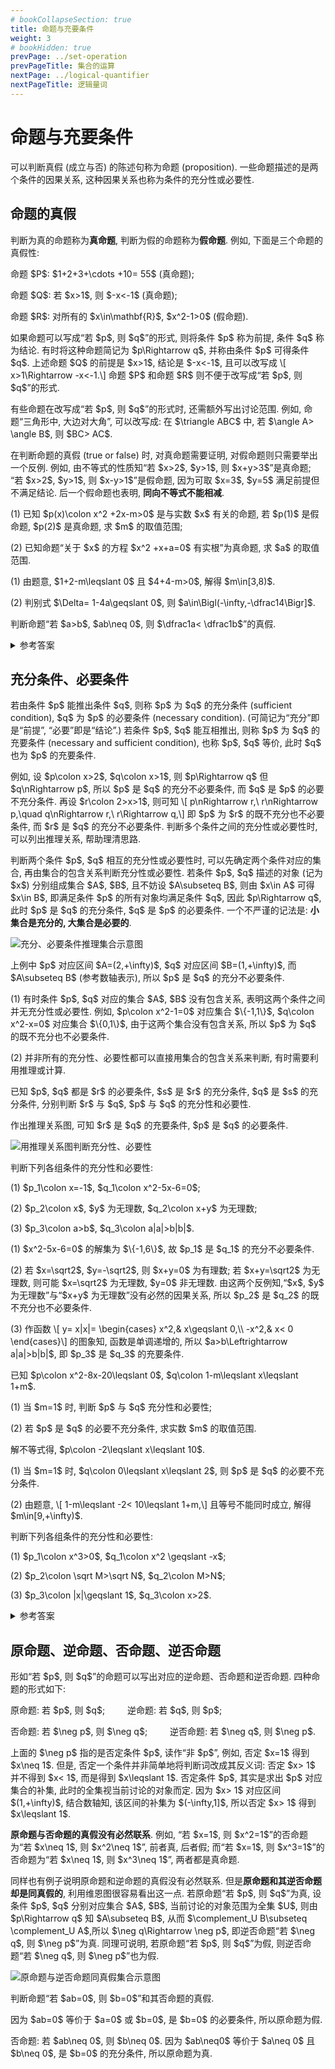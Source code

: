```yaml
---
# bookCollapseSection: true
title: 命题与充要条件
weight: 3
# bookHidden: true
prevPage: ../set-operation
prevPageTitle: 集合的运算
nextPage: ../logical-quantifier
nextPageTitle: 逻辑量词
---
```


# 命题与充要条件

可以判断真假 (成立与否) 的陈述句称为命题 (proposition). 一些命题描述的是两个条件的因果关系, 这种因果关系也称为条件的充分性或必要性. 

## 命题的真假

<p>判断为真的命题称为<strong>真命题</strong>, 判断为假的命题称为<strong>假命题</strong>. 例如, 下面是三个命题的真假性:
</p>
<p>命题 $P$: $1+2+3+\cdots +10= 55$ (真命题);
</p>
<p>命题 $Q$: 若 $x>1$, 则 $-x<-1$ (真命题);
</p>
<p>命题 $R$: 对所有的 $x\in\mathbf{R}$, $x^2-1>0$ (假命题). 
</p>

<p>如果命题可以写成“若 $p$, 则 $q$”的形式, 则将条件 $p$ 称为前提, 条件 $q$ 称为结论. 有时将这种命题简记为 $p\Rightarrow q$, 并称由条件 $p$ 可得条件 $q$. 上述命题 $Q$ 的前提是 $x>1$, 结论是 $-x<-1$, 且可以改写成 \[
    x>1\Rightarrow -x<-1.\]
命题 $P$ 和命题 $R$ 则不便于改写成“若 $p$, 则 $q$”的形式.
</p>

<myremark>
    <p>有些命题在改写成“若 $p$, 则 $q$”的形式时, 还需额外写出讨论范围. 例如, 命题“三角形中, 大边对大角”, 可以改写成: 在 $\triangle ABC$ 中, 若 $\angle A> \angle B$, 则 $BC> AC$.</p>
</myremark>

<p>在判断命题的真假 (true or false) 时, 对真命题需要证明, 对假命题则只需要举出一个反例. 例如, 由不等式的性质知“若 $x>2$, $y>1$, 则 $x+y>3$”是真命题; “若 $x>2$, $y>1$, 则 $x-y>1$”是假命题, 因为可取 $x=3$, $y=5$ 满足前提但不满足结论. 后一个假命题也表明, <strong>同向不等式不能相减</strong>.</p>

<myexample>
    <p>(1) 已知 $p(x)\colon x^2 +2x-m>0$ 是与实数 $x$ 有关的命题, 若 $p(1)$ 是假命题, $p(2)$ 是真命题, 求 $m$ 的取值范围;
    </p>
    <p>(2) 已知命题“关于 $x$ 的方程 $x^2 +x+a=0$ 有实根”为真命题, 求 $a$ 的取值范围.
    </p>
</myexample>

<mysolution>
    <p>(1) 由题意, $1+2-m\leqslant 0$ 且 $4+4-m>0$, 解得 $m\in[3,8)$.
    </p>
    <p>(2) 判别式 $\Delta= 1-4a\geqslant 0$, 则 $a\in\Bigl(-\infty,-\dfrac14\Bigr]$.
    </p>
</mysolution>

<myexercise>
    <p>判断命题“若 $a>b$, $ab\neq 0$, 则 $\dfrac1a< \dfrac1b$”的真假.</p>
</myexercise>

<details><summary>参考答案</summary>
    <p>举反例 (如 $a=1$, $b=-1$) 可知该命题为假命题. 也可利用反比例函数 $y=\dfrac1x$ 分段递减的性质.</p>
</details>

## 充分条件、必要条件

<p>若由条件 $p$ 能推出条件 $q$, 则称 $p$ 为 $q$ 的充分条件 (sufficient condition), $q$ 为 $p$ 的必要条件 (necessary condition). (可简记为“充分”即是“前提”, “必要”即是“结论”.) 若条件 $p$, $q$ 能互相推出, 则称 $p$ 为 $q$ 的充要条件 (necessary and sufficient condition), 也称 $p$, $q$ 等价, 此时 $q$ 也为 $p$ 的充要条件.
</p>

<p>例如, 设 $p\colon x>2$, $q\colon x>1$, 则 $p\Rightarrow q$ 但 $q\nRightarrow p$, 所以 $p$ 是 $q$ 的充分不必要条件, 而 $q$ 是 $p$ 的必要不充分条件. 再设 $r\colon 2>x>1$, 则可知 \[
    p\nRightarrow r,\ r\nRightarrow p,\quad 
    q\nRightarrow r,\ r\Rightarrow q,\]
即 $p$ 为 $r$ 的既不充分也不必要条件, 而 $r$ 是 $q$ 的充分不必要条件. 判断多个条件之间的充分性或必要性时, 可以列出推理关系, 帮助理清思路.
</p>

<p>判断两个条件 $p$, $q$ 相互的充分性或必要性时, 可以先确定两个条件对应的集合, 再由集合的包含关系判断充分性或必要性. 若条件 $p$, $q$ 描述的对象 (记为 $x$) 分别组成集合 $A$, $B$, 且不妨设 $A\subseteq B$, 则由 $x\in A$ 可得 $x\in B$, 即满足条件 $p$ 的所有对象均满足条件 $q$, 因此 $p\Rightarrow q$, 此时 $p$ 是 $q$ 的充分条件, $q$ 是 $p$ 的必要条件. 一个不严谨的记法是: <strong>小集合是充分的, 大集合是必要的</strong>.
</p>

![充分、必要条件推理集合示意图](/figs/2022/2022-08/2022-0825-1930.svg)

<p>上例中 $p$ 对应区间 $A=(2,+\infty)$, $q$ 对应区间 $B=(1,+\infty)$, 而 $A\subseteq B$ (参考数轴表示), 所以 $p$ 是 $q$ 的充分不必要条件.
</p>

<myremark>
    <p>(1) 有时条件 $p$, $q$ 对应的集合 $A$, $B$ 没有包含关系, 表明这两个条件之间并无充分性或必要性. 例如, $p\colon x^2-1=0$ 对应集合 $\{-1,1\}$, $q\colon x^2-x=0$ 对应集合 $\{0,1\}$, 由于这两个集合没有包含关系, 所以 $p$ 为 $q$ 的既不充分也不必要条件.
    </p>
    <p>(2) 并非所有的充分性、必要性都可以直接用集合的包含关系来判断, 有时需要利用推理或计算.</p>
</myremark>

<myexample>
    <p>已知 $p$, $q$ 都是 $r$ 的必要条件, $s$ 是 $r$ 的充分条件, $q$ 是 $s$ 的充分条件, 分别判断 $r$ 与 $q$, $p$ 与 $q$ 的充分性和必要性.
    </p>
</myexample>

<mysolution>
    <p>作出推理关系图, 可知 $r$ 是 $q$ 的充要条件, $p$ 是 $q$ 的必要条件.
    </p>
    <img alt="用推理关系图判断充分性、必要性" src="/figs/2022/2022-08/2022-0826-1940.svg"></img>
</mysolution>

<myexample>
    <p>判断下列各组条件的充分性和必要性:
    </p>
    <p>(1) $p_1\colon x=-1$, $q_1\colon x^2-5x-6=0$;
    </p>
    <p>(2) $p_2\colon x$, $y$ 为无理数, $q_2\colon x+y$ 为无理数;
    </p>
    <p>(3) $p_3\colon a>b$, $q_3\colon a|a|>b|b|$.
    </p>
</myexample>

<mysolution>
    <p>(1) $x^2-5x-6=0$ 的解集为 $\{-1,6\}$, 故 $p_1$ 是 $q_1$ 的充分不必要条件.
    </p>
    <p>(2) 若 $x=\sqrt2$, $y=-\sqrt2$, 则 $x+y=0$ 为有理数; 若 $x+y=\sqrt2$ 为无理数, 则可能 $x=\sqrt2$ 为无理数, $y=0$ 非无理数. 由这两个反例知,“$x$, $y$ 为无理数”与“$x+y$ 为无理数”没有必然的因果关系, 所以 $p_2$ 是 $q_2$ 的既不充分也不必要条件.
    </p>
    <p>(3) 作函数 \[
        y= x|x|= \begin{cases}
            x^2,& x\geqslant 0,\\
            -x^2,& x< 0 \end{cases}\]
    的图象知, 函数是单调递增的, 所以 $a>b\Leftrightarrow a|a|>b|b|$, 即 $p_3$ 是 $q_3$ 的充要条件.</p>
</mysolution>

<myexample>
    <p>已知 $p\colon x^2-8x-20\leqslant 0$, $q\colon 1-m\leqslant x\leqslant 1+m$.
    </p>
    <p>(1) 当 $m=1$ 时, 判断 $p$ 与 $q$ 充分性和必要性;
    </p>
    <p>(2) 若 $p$ 是 $q$ 的必要不充分条件, 求实数 $m$ 的取值范围.
    </p>
</myexample>

<mysolution>
    <p>解不等式得, $p\colon -2\leqslant x\leqslant 10$.
    </p>
    <p>(1) 当 $m=1$ 时, $q\colon 0\leqslant x\leqslant 2$, 则 $p$ 是 $q$ 的必要不充分条件.
    </p>
    <p>(2) 由题意, \[
        1-m\leqslant -2< 10\leqslant 1+m,\]
    且等号不能同时成立, 解得 $m\in[9,+\infty)$.
    </p>
</mysolution>

<myexercise>
    <p>判断下列各组条件的充分性和必要性:
    </p>
    <p>(1) $p_1\colon x^3>0$, $q_1\colon x^2 \geqslant -x$;
    </p>
    <p>(2) $p_2\colon \sqrt M>\sqrt N$, $q_2\colon M>N$;
    </p>
    <p>(3) $p_3\colon |x|\geqslant 1$, $q_3\colon x>2$.</p>
</myexercise>

<details><summary>参考答案</summary>
    <p>(1) $p_1\colon x\geqslant 0$, $q_1\colon x\leqslant -1$ 或 $x\geqslant 0$, 则 $p_1$ 是 $q_1$ 的充分不必要条件.</p>
    <p>(2) $p_2$ 等价于 $M>N\geqslant 0$, 为 $q_2$ 的充分不必要条件. (二次根式应注意被开方数一定大于或等于 $0$.)</p>
    <p>(3) $p_3$ 等价于 $x\leqslant -1$ 或 $x\geqslant 1$, 为 $q_2$ 的既不充分也不必要条件.</p>
</details>

## 原命题、逆命题、否命题、逆否命题

<p>形如“若 $p$, 则 $q$”的命题可以写出对应的逆命题、否命题和逆否命题. 四种命题的形式如下:
</p>

<p>原命题: 若 $p$, 则 $q$;&emsp; &emsp; 
逆命题: 若 $q$, 则 $p$;
</p>

<p>否命题: 若 $\neg p$, 则 $\neg q$;&emsp; &emsp; 
逆否命题: 若 $\neg q$, 则 $\neg p$.
</p>

<p>上面的 $\neg p$ 指的是否定条件 $p$, 读作“非 $p$”, 例如, 否定 $x=1$ 得到 $x\neq 1$. 但是, 否定一个条件并非简单地将判断词改成其反义词: 否定 $x> 1$ 并不得到 $x< 1$, 而是得到 $x\leqslant 1$. 否定条件 $p$, 其实是求出 $p$ 对应集合的补集, 此时的全集视当前讨论的对象而定. 因为 $x> 1$ 对应区间 $(1,+\infty)$, 结合数轴知, 该区间的补集为 $(-\infty,1]$, 所以否定 $x> 1$ 得到 $x\leqslant 1$.
</p>

<p><strong>原命题与否命题的真假没有必然联系</strong>. 例如, “若 $x=1$, 则 $x^2=1$”的否命题为“若 $x\neq 1$, 则 $x^2\neq 1$”, 前者真, 后者假; 而“若 $x=1$, 则 $x^3=1$”的否命题为“若 $x\neq 1$, 则 $x^3\neq 1$”, 两者都是真命题. 
</p>

<p>同样也有例子说明原命题和逆命题的真假没有必然联系. 但是<strong>原命题和其逆否命题却是同真假的</strong>, 利用维恩图很容易看出这一点. 若原命题“若 $p$, 则 $q$”为真, 设条件 $p$, $q$ 分别对应集合 $A$, $B$, 当前讨论的对象范围为全集 $U$, 则由 $p\Rightarrow q$ 知 $A\subseteq B$, 从而 $\complement_U B\subseteq \complement_U A$,所以 $\neg q\Rightarrow \neg p$, 即逆否命题“若 $\neg q$, 则 $\neg p$”为真. 同理可说明, 若原命题“若 $p$, 则 $q$”为假, 则逆否命题“若 $\neg q$, 则 $\neg p$”也为假.
</p>

![原命题与逆否命题同真假集合示意图](/figs/2022/2022-08/2022-0825-2030.svg)

<myexample>
    <p>判断命题“若 $ab=0$, 则 $b=0$”和其否命题的真假.
    </p>
</myexample>

<mysolution>
    <p>因为 $ab=0$ 等价于 $a=0$ 或 $b=0$, 是 $b=0$ 的必要条件, 所以原命题为假.
    </p>
    <p>否命题: 若 $ab\neq 0$, 则 $b\neq 0$. 因为 $ab\neq0$ 等价于 $a\neq 0$ 且 $b\neq 0$, 是 $b=0$ 的充分条件, 所以原命题为真.
    </p>
</mysolution>
